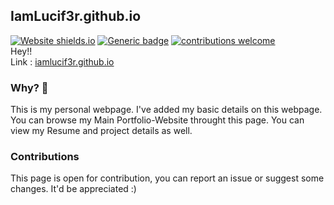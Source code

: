 ## IamLucif3r.github.io
[![Website shields.io](https://img.shields.io/website-up-down-green-red/http/shields.io.svg)](http://shields.io/) 
[![Generic badge](https://img.shields.io/badge/Release-v1.0.2-<COLOR>.svg)](https://shields.io/)
[![contributions welcome](https://img.shields.io/badge/contributions-welcome-brightgreen.svg?style=flat)](https://github.com/dwyl/esta/issues)
<br>Hey!! <br>
Link : [iamlucif3r.github.io](https://iamlucif3r.github.io) <br> 

### Why? 🤔
This is my personal webpage. I've added my basic details on this webpage. You can browse my Main Portfolio-Website throught this page. You can view my Resume and project details as well. <br>

### Contributions
This page is open for contribution, you can report an issue or suggest some changes. It'd be appreciated :) 
